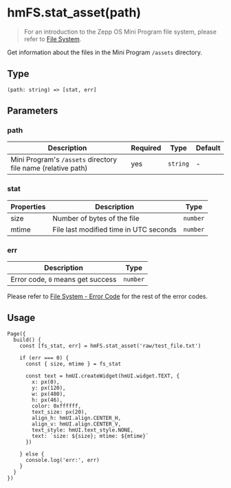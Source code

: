 
# hmFS.stat\_asset(path)

> For an introduction to the Zepp OS Mini Program file system, please refer to [File System](/docs/1.0/guides/framework/device/fs/).

Get information about the files in the Mini Program `/assets` directory.

## Type[​](/docs/1.0/reference/device-app-api/hmFS/stat_asset/#type "Direct link to Type")

```
(path: string) => [stat, err]  

```
## Parameters[​](/docs/1.0/reference/device-app-api/hmFS/stat_asset/#parameters "Direct link to Parameters")

### path[​](/docs/1.0/reference/device-app-api/hmFS/stat_asset/#path "Direct link to path")

| Description | Required | Type | Default |
| --- | --- | --- | --- |
| Mini Program's `/assets` directory file name (relative path) | yes | `string` | - |

### stat[​](/docs/1.0/reference/device-app-api/hmFS/stat_asset/#stat "Direct link to stat")

| Properties | Description | Type |
| --- | --- | --- |
| size | Number of bytes of the file | `number` |
| mtime | File last modified time in UTC seconds | `number` |

### err[​](/docs/1.0/reference/device-app-api/hmFS/stat_asset/#err "Direct link to err")

| Description | Type |
| --- | --- |
| Error code, `0` means get success | `number` |

Please refer to [File System - Error Code](/docs/1.0/guides/framework/device/fs/#error-code) for the rest of the error codes.

## Usage[​](/docs/1.0/reference/device-app-api/hmFS/stat_asset/#usage "Direct link to Usage")

```
Page({  
  build() {  
    const [fs_stat, err] = hmFS.stat_asset('raw/test_file.txt')  
  
    if (err === 0) {  
      const { size, mtime } = fs_stat  
  
      const text = hmUI.createWidget(hmUI.widget.TEXT, {  
        x: px(0),  
        y: px(120),  
        w: px(480),  
        h: px(46),  
        color: 0xffffff,  
        text_size: px(20),  
        align_h: hmUI.align.CENTER_H,  
        align_v: hmUI.align.CENTER_V,  
        text_style: hmUI.text_style.NONE,  
        text: `size: ${size}; mtime: ${mtime}`  
      })  
  
    } else {  
      console.log('err:', err)  
    }  
  }  
})  

```
